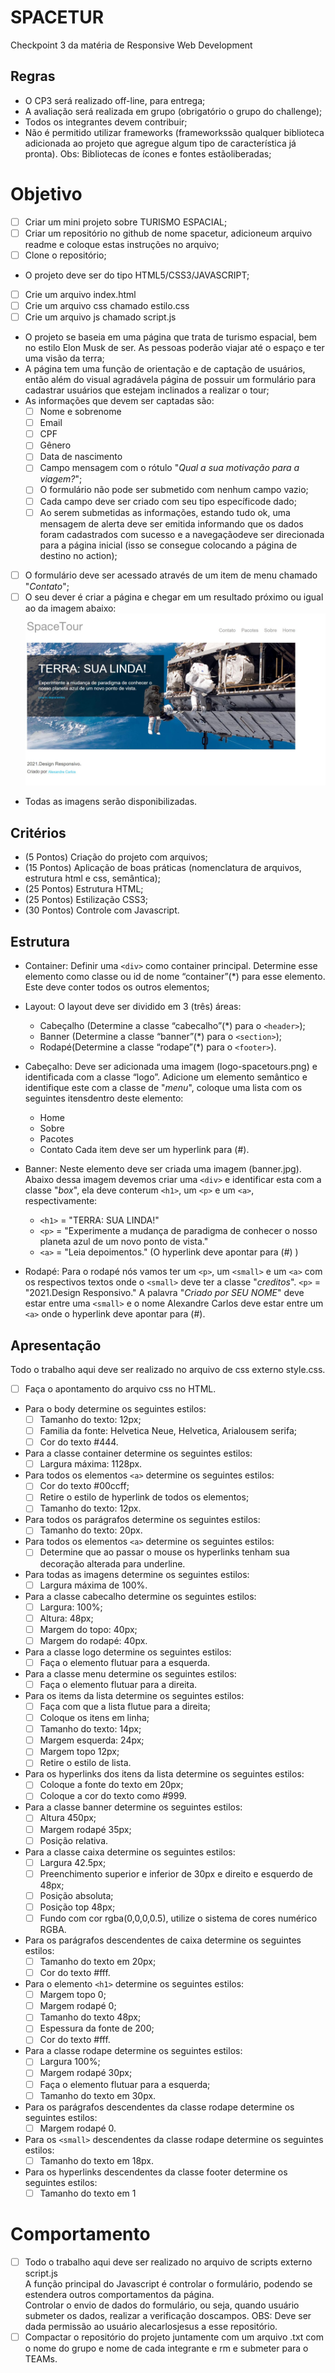 # SPACETUR
Checkpoint 3 da matéria de Responsive Web Development
## Regras
- O CP3 será realizado off-line, para entrega;
- A avaliação será realizada em grupo (obrigatório o grupo do challenge);
- Todos os integrantes devem contribuir;
- Não é permitido utilizar frameworks (frameworkssão qualquer biblioteca adicionada ao projeto que agregue algum tipo de característica já pronta). Obs: Bibliotecas de ícones e fontes estãoliberadas;
# Objetivo
- [ ] Criar um mini projeto sobre TURISMO ESPACIAL;
- [ ] Criar um repositório no github de nome spacetur, adicioneum arquivo readme e coloque estas instruções no arquivo;
- [ ] Clone o repositório;
- O projeto deve ser do tipo HTML5/CSS3/JAVASCRIPT;
- [ ] Crie um arquivo index.html
- [ ] Crie um arquivo css chamado estilo.css
- [ ] Crie um arquivo js chamado script.js
- O projeto se baseia em uma página que trata de turismo espacial, bem no estilo Elon Musk de ser. As pessoas poderão viajar até o espaço e ter uma visão da terra;
- A página tem uma função de orientação e de captação de usuários, então além do visual agradávela página de possuir um formulário para cadastrar usuários que estejam inclinados a realizar o tour;
- As informações que devem ser captadas são:
  - [ ] Nome e sobrenome
  - [ ] Email
  - [ ] CPF
  - [ ] Gênero
  - [ ] Data de nascimento
  - [ ] Campo mensagem com o rótulo "_Qual a sua motivação para a viagem?_";
  - [ ] O formulário não pode ser submetido com nenhum campo vazio;
  - [ ] Cada campo deve ser criado com seu tipo específicode dado;
  - [ ] Ao serem submetidas as informações, estando tudo ok, uma mensagem de alerta deve ser emitida informando que os dados foram cadastrados com sucesso e a navegaçãodeve ser direcionada para a página inicial (isso se consegue colocando a página de destino no action);
- [ ] O formulário deve ser acessado através de um item de menu chamado "_Contato_";
- [ ] O seu dever é criar a página e chegar em um resultado próximo ou igual ao da imagem abaixo:
![Imagem de referência](./img/referencia.png)
- Todas as imagens serão disponibilizadas.
## Critérios
- (5 Pontos) Criação do projeto com arquivos;
- (15 Pontos) Aplicação de boas práticas (nomenclatura de arquivos, estrutura html e css, semântica);
- (25 Pontos) Estrutura HTML;
- (25 Pontos) Estilização CSS3;
- (30 Pontos) Controle com Javascript. 
## Estrutura
- Container: Definir uma `<div>` como container principal. Determine esse elemento como classe ou id de nome “container”(*) para esse elemento. Este deve conter todos os outros elementos;

- Layout: O layout deve ser dividido em 3 (três) áreas:
  - Cabeçalho (Determine a classe “cabecalho”(*) para o `<header>`);
  - Banner (Determine a classe “banner”(*) para o `<section>`);
  - Rodapé(Determine a classe “rodape”(*) para o `<footer>`).

- Cabeçalho: Deve ser adicionada uma imagem (logo-spacetours.png) e identificada com a classe “logo”. Adicione um elemento semântico e identifique este com a classe de "_menu_", coloque uma lista com os seguintes itensdentro deste elemento:
  - Home
  - Sobre
  - Pacotes
  - Contato
Cada item deve ser um hyperlink para (#).

- Banner: Neste elemento deve ser criada uma imagem (banner.jpg). Abaixo dessa imagem devemos criar uma `<div>` e identificar esta com a classe "_box_", ela deve conterum `<h1>`, um `<p>` e um `<a>`, respectivamente:
  - `<h1>` = "TERRA: SUA LINDA!"
  - `<p>`  = "Experimente a mudança de paradigma de conhecer o nosso planeta azul de um novo ponto de vista."
  - `<a>`  = "Leia depoimentos." (O hyperlink deve apontar para (#) )

- Rodapé: Para o rodapé nós vamos ter um `<p>`, um `<small>` e um `<a>` com os respectivos textos onde o `<small>` deve ter a classe "_creditos_".
  `<p>` = "2021.Design Responsivo."
  A palavra "_Criado por SEU NOME_" deve estar entre uma `<small>` e o nome Alexandre Carlos deve estar entre um `<a>` onde o hyperlink deve apontar para (#).

## Apresentação
Todo o trabalho aqui deve ser realizado no arquivo de css externo style.css.
- [ ] Faça o apontamento do arquivo css no HTML.

- Para o body determine os seguintes estilos:
  - [ ] Tamanho do texto: 12px;
  - [ ] Familia da fonte: Helvetica Neue, Helvetica, Arialousem serifa;
  - [ ] Cor do texto #444.

- Para a classe container determine os seguintes estilos:
  - [ ] Largura máxima: 1128px.

- Para todos os elementos `<a>` determine os seguintes estilos:
  - [ ] Cor do texto #00ccff;
  - [ ] Retire o estilo de hyperlink de todos os elementos;
  - [ ] Tamanho do texto: 12px.

- Para todos os parágrafos determine os seguintes estilos:
  - [ ] Tamanho do texto: 20px.

- Para todos os elementos `<a>` determine os seguintes estilos:
  - [ ] Determine que ao passar o mouse os hyperlinks tenham sua decoração alterada para underline.

- Para todas as imagens determine os seguintes estilos:
  - [ ] Largura máxima de 100%.

- Para a classe cabecalho determine os seguintes estilos:
  - [ ] Largura: 100%;
  - [ ] Altura: 48px;
  - [ ] Margem do topo: 40px;
  - [ ] Margem do rodapé: 40px.
 
- Para a classe logo determine os seguintes estilos:
  - [ ] Faça o elemento flutuar para a esquerda.

- Para a classe menu determine os seguintes estilos:
  - [ ] Faça o elemento flutuar para a direita.

- Para os items da lista determine os seguintes estilos:
  - [ ] Faça com que a lista flutue para a direita;
  - [ ] Coloque os itens em linha;
  - [ ] Tamanho do texto: 14px;
  - [ ] Margem esquerda: 24px;
  - [ ] Margem topo 12px;
  - [ ] Retire o estilo de lista.

- Para os hyperlinks dos itens da lista determine os seguintes estilos:
  - [ ] Coloque a fonte do texto em 20px;
  - [ ] Coloque a cor do texto como #999.

- Para a classe banner determine os seguintes estilos:
  - [ ] Altura 450px;
  - [ ] Margem rodapé 35px;
  - [ ] Posição relativa.

- Para a classe caixa determine os seguintes estilos:
  - [ ] Largura 42.5px;
  - [ ] Preenchimento superior e inferior de 30px e direito e esquerdo de 48px;
  - [ ] Posição absoluta;
  - [ ] Posição top 48px;
  - [ ] Fundo com cor rgba(0,0,0,0.5), utilize o sistema de cores numérico RGBA.

- Para os parágrafos descendentes de caixa determine os seguintes estilos:
  - [ ] Tamanho do texto em 20px;
  - [ ] Cor do texto #fff.

- Para o elemento `<h1>` determine os seguintes estilos:
  - [ ] Margem topo 0;
  - [ ] Margem rodapé 0;
  - [ ] Tamanho do texto 48px;
  - [ ] Espessura da fonte de 200;
  - [ ] Cor do texto #fff.

- Para a classe rodape determine os seguintes estilos:
  - [ ] Largura 100%;
  - [ ] Margem rodapé 30px;
  - [ ] Faça o elemento flutuar para a esquerda;
  - [ ] Tamanho do texto em 30px.

- Para os parágrafos descendentes da classe rodape determine os seguintes estilos:
  - [ ] Margem rodapé 0.

- Para os `<small>` descendentes da classe rodape determine os seguintes estilos:
  - [ ] Tamanho do texto em 18px.
 
- Para os hyperlinks descendentes da classe footer determine os seguintes estilos:
  - [ ] Tamanho do texto em 1

# Comportamento
- [ ] Todo o trabalho aqui deve ser realizado no arquivo de scripts externo script.js <br/>
A função principal do Javascript é controlar o formulário, podendo se estendera outros comportamentos da página. <br/>
Controlar o envio de dados do formulário, ou seja, quando usuário submeter os dados, realizar a verificação doscampos. OBS: Deve ser dada permissão ao usuário alecarlosjesus a esse repositório.
- [ ] Compactar o repositório do projeto juntamente com um arquivo .txt com o nome do grupo e nome de cada integrante e rm e submeter para o TEAMs.
